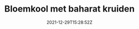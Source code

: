 ---
# SPDX-License-Identifier: CC-BY-SA-4.0
# Copyright © 2021 Casper Meijn <casper@meijn.net>
# 
# This work is licensed under the Creative Commons Attribution-ShareAlike 4.0 International License. 
# To view a copy of this license, visit http://creativecommons.org/licenses/by-sa/4.0/ or 
#   send a letter to Creative Commons, PO Box 1866, Mountain View, CA 94042, USA.

layout: recipe
date: 2021-12-29T15:28:52Z
title: "Bloemkool met baharat kruiden"
authorName: Casper Meijn
authorURL: https://caspermeijn.nl
sourceName: Spice Wise Too zonder zout meer smaak
sourceURL: https://www.bol.com/nl/nl/p/spice-wise-too/9200000069641505/
category: Avondeten
yield: 2 personen
prepTime: 20 minuten
cookTime: 10 minuten

ingredients:
- 1 bloemkool
- 3 sjalotjes
- 1 eetlepel Baharat kruidenmix
- 250 ml kokosmelk
- 20 gram pistachenootjes
- Naanbrood

directions:
- Verwarm de oven volgende de verpakking van het naanbrood
- Snij de bloemkool in stukken en kook in 18 minuten beetgaar. Giet dit vervolgens af
- Snij de sjalotjes fijn en bak dit olijfolie
- Voeg de Baharat kruidenmix toe aan de sjalotjes en bak dit even mee
- Schenk de kokosmelk bij de sjalotjes en warm dit kort door
- Voeg de bloemkool toe aan het mengsel en laat dit warm worden
- Bereid het naanbrood volgens de verpakking
- Pel de pistache nootjes
- Dien het gerecht op, waarbij het gerecht met het naanbrood wordt gegeten. Voeg de pistache nootjes toe als garnering

components:
- Baharat kruidenmix
---